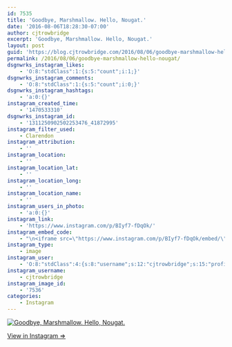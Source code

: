 ```yaml
---
id: 7535
title: 'Goodbye, Marshmallow. Hello, Nougat.'
date: '2016-08-06T18:28:30-07:00'
author: cjtrowbridge
excerpt: 'Goodbye, Marshmallow. Hello, Nougat.'
layout: post
guid: 'https://blog.cjtrowbridge.com/2016/08/06/goodbye-marshmallow-hello-nougat/'
permalink: /2016/08/06/goodbye-marshmallow-hello-nougat/
dsgnwrks_instagram_likes:
    - 'O:8:"stdClass":1:{s:5:"count";i:1;}'
dsgnwrks_instagram_comments:
    - 'O:8:"stdClass":1:{s:5:"count";i:0;}'
dsgnwrks_instagram_hashtags:
    - 'a:0:{}'
instagram_created_time:
    - '1470533310'
dsgnwrks_instagram_id:
    - '1311250902502253476_41872995'
instagram_filter_used:
    - Clarendon
instagram_attribution:
    - ''
instagram_location:
    - ''
instagram_location_lat:
    - ''
instagram_location_long:
    - ''
instagram_location_name:
    - ''
instagram_users_in_photo:
    - 'a:0:{}'
instagram_link:
    - 'https://www.instagram.com/p/BIyf7-fDqOk/'
instagram_embed_code:
    - "\n<iframe src=\"https://www.instagram.com/p/BIyf7-fDqOk/embed/\" width=\"612\" height=\"710\" frameborder=\"0\" scrolling=\"no\" allowtransparency=\"true\" class=\"insta-image-embed\"></iframe>\n"
instagram_type:
    - image
instagram_user:
    - 'O:8:"stdClass":4:{s:8:"username";s:12:"cjtrowbridge";s:15:"profile_picture";s:95:"https://scontent.cdninstagram.com/t51.2885-19/s150x150/13259063_566228746871906_714207650_a.jpg";s:2:"id";s:8:"41872995";s:9:"full_name";s:13:"CJ Trowbridge";}'
instagram_username:
    - cjtrowbridge
instagram_image_id:
    - '7536'
categories:
    - Instagram
---
```


[![Goodbye, Marshmallow. Hello, Nougat.](https://blog.cjtrowbridge.com/wp-content/uploads/2016/08/1470533310-1-1.jpg)](https://www.instagram.com/p/BIyf7-fDqOk/)

[View in Instagram ⇒](https://www.instagram.com/p/BIyf7-fDqOk/)